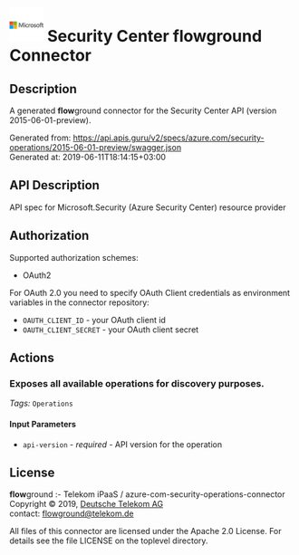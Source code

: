 # ![LOGO](logo.png) Security Center **flow**ground Connector

## Description

A generated **flow**ground connector for the Security Center API (version 2015-06-01-preview).

Generated from: https://api.apis.guru/v2/specs/azure.com/security-operations/2015-06-01-preview/swagger.json<br/>
Generated at: 2019-06-11T18:14:15+03:00

## API Description

API spec for Microsoft.Security (Azure Security Center) resource provider

## Authorization

Supported authorization schemes:
- OAuth2

For OAuth 2.0 you need to specify OAuth Client credentials as environment variables in the connector repository:
* `OAUTH_CLIENT_ID` - your OAuth client id
* `OAUTH_CLIENT_SECRET` - your OAuth client secret

## Actions

### Exposes all available operations for discovery purposes.

*Tags:* `Operations`

#### Input Parameters
* `api-version` - _required_ - API version for the operation

## License

**flow**ground :- Telekom iPaaS / azure-com-security-operations-connector<br/>
Copyright © 2019, [Deutsche Telekom AG](https://www.telekom.de)<br/>
contact: flowground@telekom.de

All files of this connector are licensed under the Apache 2.0 License. For details
see the file LICENSE on the toplevel directory.
